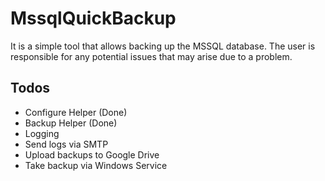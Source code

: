 
# MssqlQuickBackup

It is a simple tool that allows backing up the MSSQL database. The user is responsible for any potential issues that may arise due to a problem.

## Todos

- Configure Helper (Done)
- Backup Helper (Done)
- Logging
- Send logs via SMTP
- Upload backups to Google Drive
- Take backup via Windows Service
  
